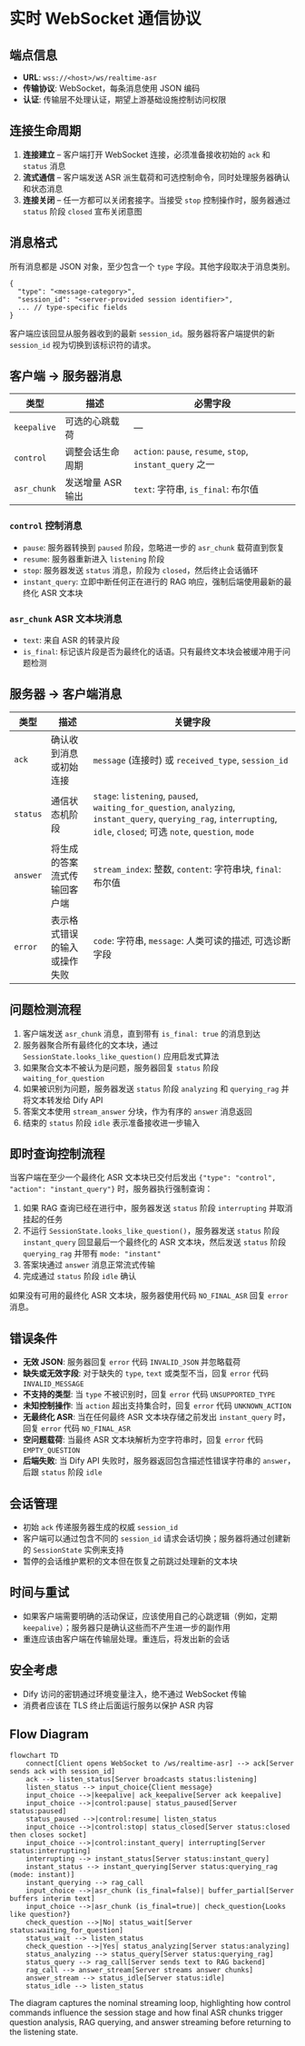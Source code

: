# 实时 WebSocket 通信协议

## 端点信息

- **URL**: `wss://<host>/ws/realtime-asr`
- **传输协议**: WebSocket，每条消息使用 JSON 编码
- **认证**: 传输层不处理认证，期望上游基础设施控制访问权限

## 连接生命周期

1. **连接建立** – 客户端打开 WebSocket 连接，必须准备接收初始的 `ack` 和 `status` 消息
2. **流式通信** – 客户端发送 ASR 派生载荷和可选控制命令，同时处理服务器确认和状态消息
3. **连接关闭** – 任一方都可以关闭套接字。当接受 `stop` 控制操作时，服务器通过 `status` 阶段 `closed` 宣布关闭意图

## 消息格式

所有消息都是 JSON 对象，至少包含一个 `type` 字段。其他字段取决于消息类别。

```jsonc
{
  "type": "<message-category>",
  "session_id": "<server-provided session identifier>",
  ... // type-specific fields
}
```

客户端应该回显从服务器收到的最新 `session_id`。服务器将客户端提供的新 `session_id` 视为切换到该标识符的请求。

## 客户端 → 服务器消息

| 类型        | 描述                                   | 必需字段                                           |
| ----------- | --------------------------------------------- | --------------------------------------------------------- |
| `keepalive` | 可选的心跳载荷                   | —                                                         |
| `control`   | 调整会话生命周期                | `action`: `pause`, `resume`, `stop`, `instant_query` 之一 |
| `asr_chunk` | 发送增量 ASR 输出                 | `text`: 字符串, `is_final`: 布尔值                      |

### `control` 控制消息

- `pause`: 服务器转换到 `paused` 阶段，忽略进一步的 `asr_chunk` 载荷直到恢复
- `resume`: 服务器重新进入 `listening` 阶段
- `stop`: 服务器发送 `status` 消息，阶段为 `closed`，然后终止会话循环
- `instant_query`: 立即中断任何正在进行的 RAG 响应，强制后端使用最新的最终化 ASR 文本块

### `asr_chunk` ASR 文本块消息

- `text`: 来自 ASR 的转录片段
- `is_final`: 标记该片段是否为最终化的话语。只有最终文本块会被缓冲用于问题检测

## 服务器 → 客户端消息

| 类型        | 描述                                                                 | 关键字段                                                                                           |
| ----------- | --------------------------------------------------------------------------- | ---------------------------------------------------------------------------------------------------- |
| `ack`       | 确认收到消息或初始连接                        | `message` (连接时) 或 `received_type`, `session_id`                                             |
| `status`    | 通信状态机阶段                                       | `stage`: `listening`, `paused`, `waiting_for_question`, `analyzing`, `instant_query`, `querying_rag`, `interrupting`, `idle`, `closed`; 可选 `note`, `question`, `mode` |
| `answer`    | 将生成的答案流式传输回客户端                               | `stream_index`: 整数, `content`: 字符串块, `final`: 布尔值                                  |
| `error`     | 表示格式错误的输入或操作失败                           | `code`: 字符串, `message`: 人类可读的描述, 可选诊断字段                   |

## 问题检测流程

1. 客户端发送 `asr_chunk` 消息，直到带有 `is_final: true` 的消息到达
2. 服务器聚合所有最终化的文本块，通过 `SessionState.looks_like_question()` 应用启发式算法
3. 如果聚合文本不被认为是问题，服务器回复 `status` 阶段 `waiting_for_question`
4. 如果被识别为问题，服务器发送 `status` 阶段 `analyzing` 和 `querying_rag` 并将文本转发给 Dify API
5. 答案文本使用 `stream_answer` 分块，作为有序的 `answer` 消息返回
6. 结束的 `status` 阶段 `idle` 表示准备接收进一步输入

## 即时查询控制流程

当客户端在至少一个最终化 ASR 文本块已交付后发出 `{"type": "control", "action": "instant_query"}` 时，服务器执行强制查询：

1. 如果 RAG 查询已经在进行中，服务器发送 `status` 阶段 `interrupting` 并取消挂起的任务
2. 不运行 `SessionState.looks_like_question()`，服务器发送 `status` 阶段 `instant_query` 回显最后一个最终化的 ASR 文本块，然后发送 `status` 阶段 `querying_rag` 并带有 `mode: "instant"`
3. 答案块通过 `answer` 消息正常流式传输
4. 完成通过 `status` 阶段 `idle` 确认

如果没有可用的最终化 ASR 文本块，服务器使用代码 `NO_FINAL_ASR` 回复 `error` 消息。

## 错误条件

- **无效 JSON**: 服务器回复 `error` 代码 `INVALID_JSON` 并忽略载荷
- **缺失或无效字段**: 对于缺失的 `type`, `text` 或类型不当，回复 `error` 代码 `INVALID_MESSAGE`
- **不支持的类型**: 当 `type` 不被识别时，回复 `error` 代码 `UNSUPPORTED_TYPE`
- **未知控制操作**: 当 `action` 超出支持集合时，回复 `error` 代码 `UNKNOWN_ACTION`
- **无最终化 ASR**: 当在任何最终 ASR 文本块存储之前发出 `instant_query` 时，回复 `error` 代码 `NO_FINAL_ASR`
- **空问题载荷**: 当最终 ASR 文本块解析为空字符串时，回复 `error` 代码 `EMPTY_QUESTION`
- **后端失败**: 当 Dify API 失败时，服务器返回包含描述性错误字符串的 `answer`，后跟 `status` 阶段 `idle`

## 会话管理

- 初始 `ack` 传递服务器生成的权威 `session_id`
- 客户端可以通过包含不同的 `session_id` 请求会话切换；服务器将通过创建新的 `SessionState` 实例来支持
- 暂停的会话维护累积的文本但在恢复之前跳过处理新的文本块

## 时间与重试

- 如果客户端需要明确的活动保证，应该使用自己的心跳逻辑（例如，定期 `keepalive`）；服务器只是确认这些而不产生进一步的副作用
- 重连应该由客户端在传输层处理。重连后，将发出新的会话

## 安全考虑

- Dify 访问的密钥通过环境变量注入，绝不通过 WebSocket 传输
- 消费者应该在 TLS 终止后面运行服务以保护 ASR 内容

## Flow Diagram

```mermaid
flowchart TD
    connect[Client opens WebSocket to /ws/realtime-asr] --> ack[Server sends ack with session_id]
    ack --> listen_status[Server broadcasts status:listening]
    listen_status --> input_choice{Client message}
    input_choice -->|keepalive| ack_keepalive[Server ack keepalive]
    input_choice -->|control:pause| status_paused[Server status:paused]
    status_paused -->|control:resume| listen_status
    input_choice -->|control:stop| status_closed[Server status:closed then closes socket]
    input_choice -->|control:instant_query| interrupting[Server status:interrupting]
    interrupting --> instant_status[Server status:instant_query]
    instant_status --> instant_querying[Server status:querying_rag (mode: instant)]
    instant_querying --> rag_call
    input_choice -->|asr_chunk (is_final=false)| buffer_partial[Server buffers interim text]
    input_choice -->|asr_chunk (is_final=true)| check_question{Looks like question?}
    check_question -->|No| status_wait[Server status:waiting_for_question]
    status_wait --> listen_status
    check_question -->|Yes| status_analyzing[Server status:analyzing]
    status_analyzing --> status_query[Server status:querying_rag]
    status_query --> rag_call[Server sends text to RAG backend]
    rag_call --> answer_stream[Server streams answer chunks]
    answer_stream --> status_idle[Server status:idle]
    status_idle --> listen_status
```

The diagram captures the nominal streaming loop, highlighting how control commands influence the session stage and how final ASR
chunks trigger question analysis, RAG querying, and answer streaming before returning to the listening state.
